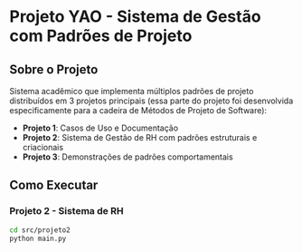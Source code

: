 # Projeto YAO - Sistema de Gestão com Padrões de Projeto

## Sobre o Projeto

Sistema acadêmico que implementa múltiplos padrões de projeto distribuídos em 3 projetos principais (essa parte do projeto foi desenvolvida especificamente para a cadeira de Métodos de Projeto de Software):

- **Projeto 1**: Casos de Uso e Documentação
- **Projeto 2**: Sistema de Gestão de RH com padrões estruturais e criacionais
- **Projeto 3**: Demonstrações de padrões comportamentais

## Como Executar

### Projeto 2 - Sistema de RH
```bash
cd src/projeto2
python main.py